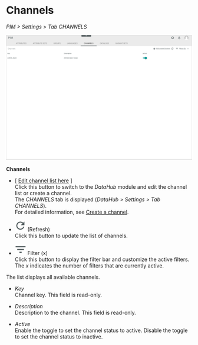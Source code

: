 # Channels

*PIM > Settings > Tab CHANNELS*

![Channels](../../Assets/Screenshots/PIM/Settings/Channels/Channels.png "[Channels]")

**Channels**

- [ <u>Edit channel list here</u> ]    
  Click this button to switch to the *DataHub* module and edit the channel list or create a channel.   
  The *CHANNELS* tab is displayed (*DataHub > Settings > Tab CHANNELS*).   
  For detailed information, see [Create a channel](../../DataHub/Integration/04_ManageChannels.md#create-a-channel).

- ![Refresh](../../Assets/Icons/Refresh01.png "[Refresh]") (Refresh)   
  Click this button to update the list of channels.

- ![Filter](../../Assets/Icons/Filter.png "[Filter]") Filter (x)   
  Click this button to display the filter bar and customize the active filters. The *x* indicates the number of filters that are currently active.

The list displays all available channels.

- *Key*   
  Channel key. This field is read-only.

- *Description*   
  Description to the channel. This field is read-only.

- *Active*   
  Enable the toggle to set the channel status to active. Disable the toggle to set the channel status to inactive.
